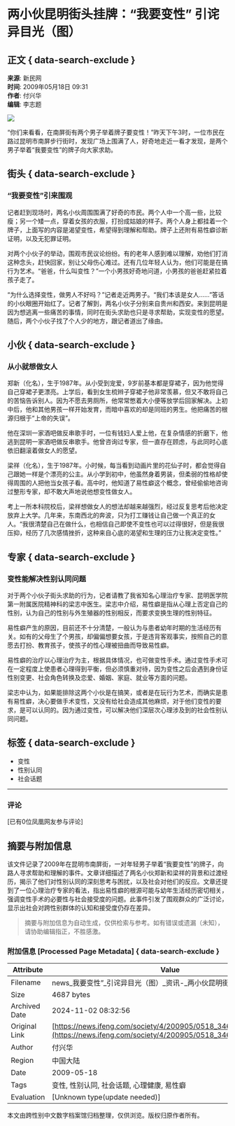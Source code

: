 # 两小伙昆明街头挂牌：“我要变性” 引诧异目光（图）

## 正文 { data-search-exclude }


**来源**: 新民网  
**时间**: 2009年05月18日 09:31  
**作者**: 付兴华  
**编辑**: 李志题  

![](http://img.ifeng.com/hres/200905/18/09/b856cf38959b844c50053a85437f1e9b.jpg)

“你们来看看，在南屏街有两个男子举着牌子要变性！”昨天下午3时，一位市民在路过昆明市南屏步行街时，发现广场上围满了人，好奇地走近一看才发现，是两个男子举着“我要变性”的牌子向大家求助。

## 街头 { data-search-exclude }

### “我要变性”引来围观

记者赶到现场时，两名小伙周围围满了好奇的市民。两个人中一个高一些，比较瘦；另一个矮一点，穿着女孩的衣服，打扮成姑娘的样子。两个人身上都挂着一个牌子，上面写的内容是渴望变性，希望得到理解和帮助。牌子上还附有易性癖诊断证明，以及无犯罪证明。

对两个小伙子的举动，围观市民议论纷纷。有的老年人感到难以理解，劝他们打消这种念头，赶快回家，别让父母伤心难过。还有几位年轻人认为，他们可能是在搞行为艺术。“爸爸，什么叫变性？”一个小男孩好奇地问道，小男孩的爸爸赶紧拉着孩子走了。

“为什么选择变性，做男人不好吗？”记者走近两男子。“我们本该是女人……”答话的小伙眼圈开始红了。记者了解到，两名小伙子分别来自贵州和西安。来到昆明是因为想逃离一些痛苦的事情，同时在街头求助也只是寻求帮助，实现变性的愿望。随后，两个小伙子找了个人少的地方，跟记者道出了缘由。

## 小伙 { data-search-exclude }

### 从小就想做女人

郑新（化名），生于1987年。从小受到宠爱，9岁前基本都是穿裙子，因为他觉得自己穿裙子更漂亮。上学后，看到女生梳辫子穿裙子他非常羡慕，但又不敢将自己的苦恼告诉别人。因为不愿去男厕所，他常常憋着大小便等放学后回家解决。上初中后，他和其他男孩一样开始发育，而暗中喜欢的却是同班的男生。他把痛苦的根源归根于“上帝的失误”。

他在深圳一家酒吧做反串歌手时，一位有钱妇人爱上他，在复杂情感的折磨下，他逃到昆明一家酒吧做反串歌手。他曾咨询过专家，但一直存在顾虑，与此同时心底依旧翻滚着做女人的愿望。

梁祥（化名），生于1987年。小时候，每当看到动画片里的花仙子时，都会觉得自己跟她一样是个漂亮的公主。从小学到初中，他虽然身着男装，但柔弱的性格却使得周围的人把他当女孩子看。高中时，他知道了易性癖这个概念，曾经偷偷地咨询过整形专家，却不敢大声地说他想变性做女人。

考上一所本科院校后，梁祥想做女人的想法却越来越强烈，经过反复思考后他决定放弃上大学。几年来，东南西北的奔波，只为打工赚钱让自己做一个真正的女人。“我很清楚自己在做什么，也相信自己即使不变性也可以过得很好，但是我很压抑，经历了几次感情挫折，这种来自心底的渴望和生理的压力让我决定变性。”

## 专家 { data-search-exclude }

### 变性能解决性别认同问题

对于两个小伙子街头求助的行为，记者请教了我省知名心理治疗专家、昆明医学院第一附属医院精神科的梁志中医生。梁志中介绍，易性癖是指从心理上否定自己的性别，认为自己的性别与外生殖器的性别相反，而要求变换生理的性别特征。

易性癖产生的原因，目前还不十分清楚，一般认为与患者幼年时期的生活经历有关。如有的父母生了个男孩，却偏偏想要女孩，于是违背客观事实，按照自己的意愿去打扮、教育孩子，使孩子的性心理被扭曲而导致易性癖。

易性癖的治疗以心理治疗为主，根据具体情况，也可做变性手术。通过变性手术可在一定程度上使患者心理得到平衡，但必须慎重对待，因为变性之后会遇到身份证性别变更、社会角色转换及恋爱、婚姻、家庭、就业等方面的问题。

梁志中认为，如果能排除这两个小伙是在搞笑，或者是在玩行为艺术，而确实是患有易性癖，决心要做手术变性，又没有给社会造成其他麻烦，对于他们变性的要求，是可以认同的。因为通过变性，可以解决他们深层次心理涉及到的社会性别认同问题。

## 标签 { data-search-exclude }
- 变性
- 性别认同
- 社会话题

---

### 评论
[已有0位凤凰网友参与评论]
<!-- tcd_original_link https://news.ifeng.com/society/4/200905/0518_346_1162089.shtml -->
## 摘要与附加信息

<!-- tcd_abstract -->
该文件记录了2009年在昆明市南屏街，一对年轻男子举着“我要变性”的牌子，向路人寻求帮助和理解的事件。文章详细描述了两名小伙郑新和梁祥的背景和过渡经历，揭示了他们对性别认同的深刻思考与困扰，以及社会对他们的反应。文章还提到了一位心理治疗专家的看法，指出易性癖的根源可能与幼年生活经历密切相关，强调变性手术的必要性与社会接受度的问题。此事件引发了围观群众的广泛讨论，显示出社会对跨性别群体的认知和接受度仍存在差异。
<!-- tcd_abstract_end -->

> 摘要与附加信息为自动生成，仅供检索与参考。如有错误或遗漏（未知），请协助编辑指正，不胜感激。

### 附加信息 [Processed Page Metadata] { data-search-exclude }

| Attribute       | Value                                  |
|-----------------|----------------------------------------|
| Filename        | news_我要变性”_引诧异目光（图）_资讯-_两小伙昆明街头挂牌.md                             |
| Size            | 4687 bytes                           |
| Archived Date   | 2024-11-02 08:32:56                             |
| Original Link   | [https://news.ifeng.com/society/4/200905/0518_346_1162089.shtml](https://news.ifeng.com/society/4/200905/0518_346_1162089.shtml)                       |
| Author          | 付兴华                               |
| Region          | 中国大陆                               |
| Date            | 2009-05-18                                 |
| Tags            | 变性, 性别认同, 社会话题, 心理健康, 易性癖                                 |
| Evaluation            | [Unknown type(update needed)]                                 |
<!-- tcd_table_end -->

本文由跨性别中文数字档案馆归档整理，仅供浏览。版权归原作者所有。
